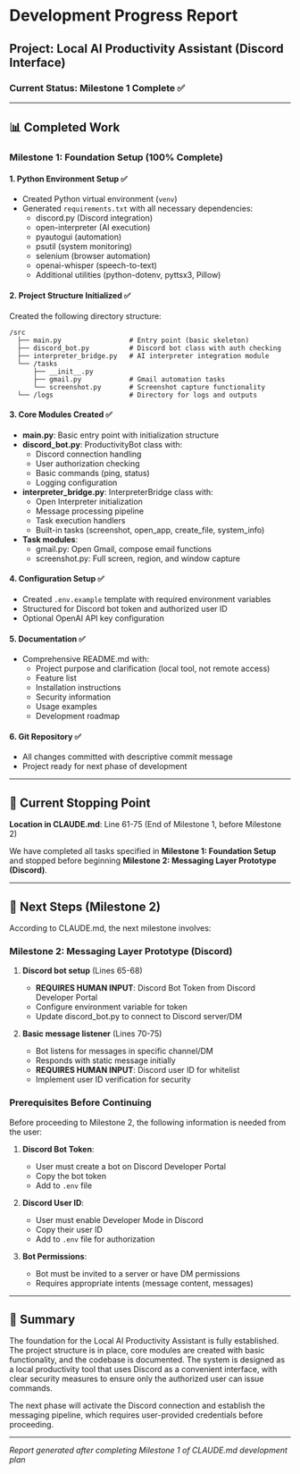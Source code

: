 # Development Progress Report

## Project: Local AI Productivity Assistant (Discord Interface)

### Current Status: Milestone 1 Complete ✅

---

## 📊 Completed Work

### Milestone 1: Foundation Setup (100% Complete)

#### 1. Python Environment Setup ✅
- Created Python virtual environment (`venv`)
- Generated `requirements.txt` with all necessary dependencies:
  - discord.py (Discord integration)
  - open-interpreter (AI execution)
  - pyautogui (automation)
  - psutil (system monitoring)
  - selenium (browser automation)
  - openai-whisper (speech-to-text)
  - Additional utilities (python-dotenv, pyttsx3, Pillow)

#### 2. Project Structure Initialized ✅
Created the following directory structure:
```
/src
  ├── main.py                 # Entry point (basic skeleton)
  ├── discord_bot.py          # Discord bot class with auth checking
  ├── interpreter_bridge.py   # AI interpreter integration module
  └── /tasks
      ├── __init__.py
      ├── gmail.py            # Gmail automation tasks
      └── screenshot.py       # Screenshot capture functionality
  └── /logs                   # Directory for logs and outputs
```

#### 3. Core Modules Created ✅
- **main.py**: Basic entry point with initialization structure
- **discord_bot.py**: ProductivityBot class with:
  - Discord connection handling
  - User authorization checking
  - Basic commands (ping, status)
  - Logging configuration
- **interpreter_bridge.py**: InterpreterBridge class with:
  - Open Interpreter initialization
  - Message processing pipeline
  - Task execution handlers
  - Built-in tasks (screenshot, open_app, create_file, system_info)
- **Task modules**:
  - gmail.py: Open Gmail, compose email functions
  - screenshot.py: Full screen, region, and window capture

#### 4. Configuration Setup ✅
- Created `.env.example` template with required environment variables
- Structured for Discord bot token and authorized user ID
- Optional OpenAI API key configuration

#### 5. Documentation ✅
- Comprehensive README.md with:
  - Project purpose and clarification (local tool, not remote access)
  - Feature list
  - Installation instructions
  - Security information
  - Usage examples
  - Development roadmap

#### 6. Git Repository ✅
- All changes committed with descriptive commit message
- Project ready for next phase of development

---

## 🛑 Current Stopping Point

**Location in CLAUDE.md**: Line 61-75 (End of Milestone 1, before Milestone 2)

We have completed all tasks specified in **Milestone 1: Foundation Setup** and stopped before beginning **Milestone 2: Messaging Layer Prototype (Discord)**.

---

## 🚀 Next Steps (Milestone 2)

According to CLAUDE.md, the next milestone involves:

### Milestone 2: Messaging Layer Prototype (Discord)

1. **Discord bot setup** (Lines 65-68)
   - **REQUIRES HUMAN INPUT**: Discord Bot Token from Discord Developer Portal
   - Configure environment variable for token
   - Update discord_bot.py to connect to Discord server/DM

2. **Basic message listener** (Lines 70-75)
   - Bot listens for messages in specific channel/DM
   - Responds with static message initially
   - **REQUIRES HUMAN INPUT**: Discord user ID for whitelist
   - Implement user ID verification for security

### Prerequisites Before Continuing

Before proceeding to Milestone 2, the following information is needed from the user:

1. **Discord Bot Token**: 
   - User must create a bot on Discord Developer Portal
   - Copy the bot token
   - Add to `.env` file

2. **Discord User ID**:
   - User must enable Developer Mode in Discord
   - Copy their user ID
   - Add to `.env` file for authorization

3. **Bot Permissions**:
   - Bot must be invited to a server or have DM permissions
   - Requires appropriate intents (message content, messages)

---

## 📝 Summary

The foundation for the Local AI Productivity Assistant is fully established. The project structure is in place, core modules are created with basic functionality, and the codebase is documented. The system is designed as a local productivity tool that uses Discord as a convenient interface, with clear security measures to ensure only the authorized user can issue commands.

The next phase will activate the Discord connection and establish the messaging pipeline, which requires user-provided credentials before proceeding.

---

*Report generated after completing Milestone 1 of CLAUDE.md development plan*